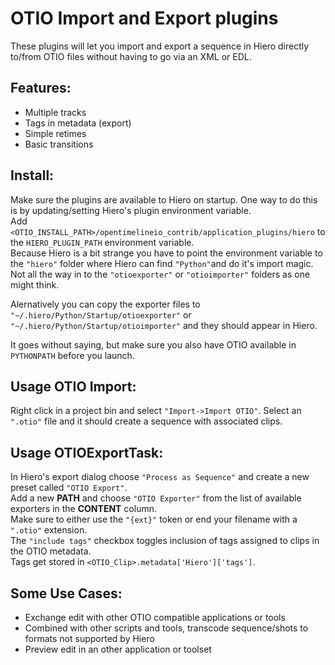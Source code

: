 OTIO Import and Export plugins
===============================
These plugins will let you import and export a sequence in Hiero directly to/from OTIO files without having to go via an XML or EDL.


Features:
---------
* Multiple tracks
* Tags in metadata (export)
* Simple retimes
* Basic transitions
   

Install:
--------
Make sure the plugins are available to Hiero on startup. One way to do this is by updating/setting Hiero's plugin 
environment variable.<br>
Add `<OTIO_INSTALL_PATH>/opentimelineio_contrib/application_plugins/hiero` to the `HIERO_PLUGIN_PATH` environment variable.<br>
Because Hiero is a bit strange you have to point the environment variable to the `"hiero"` folder where Hiero can find 
`"Python"`and do it's import magic. Not all the way in to the `"otioexporter"` or `"otioimporter"` folders as one might think.

Alernatively you can copy the exporter files to `"~/.hiero/Python/Startup/otioexporter"` or `"~/.hiero/Python/Startup/otioimporter"` and they should appear in Hiero.

It goes without saying, but make sure you also have OTIO available in `PYTHONPATH` before you launch.

Usage OTIO Import:
------------------
Right click in a project bin and select `"Import->Import OTIO"`. Select an `".otio"` file and it should create a sequence with associated clips.

Usage OTIOExportTask:
---------------------
In Hiero's export dialog choose `"Process as Sequence"` and create a new preset called `"OTIO Export"`.<br>
Add a new **PATH** and choose `"OTIO Exporter"` from the list of available exporters in the **CONTENT** column.<br> 
Make sure to either use the `"{ext}"` token or end your filename with a `".otio"` extension.<br>
The `"include tags"` checkbox toggles inclusion of tags assigned to clips in the OTIO metadata.<br>
Tags get stored in `<OTIO_Clip>.metadata['Hiero']['tags']`.

Some Use Cases:
---------------
* Exchange edit with other OTIO compatible applications or tools
* Combined with other scripts and tools, transcode sequence/shots to formats not supported by Hiero
* Preview edit in an other application or toolset
